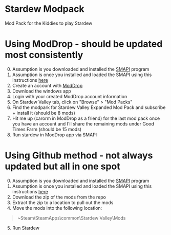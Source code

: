 # Stardew Modpack
Mod Pack for the Kiddies to play Stardew

# Using ModDrop - should be updated most consistently
0. Assumption is you downloaded and installed the [SMAPI](https://smapi.io/) program
1. Assumption is once you installed and loaded the SMAPI using this instructions [here](https://stardewvalleywiki.com/Modding:Installing_SMAPI_on_Windows)
2. Create an account with [ModDrop](https://www.moddrop.com/app/)
3. Download the windows app
4. Login with your created ModDrop account information
5. On Stardew Valley tab, click on "Browse" > "Mod Packs"
6. Find the modpark for Stardew Valley Expanded Mod Pack and subscribe + install it (should be 8 mods)
7. Hit me up (carorm in ModDrop as a friend) for the last mod pack once you have an account and I'll share the remaining mods under Good Times Farm (should be 15 mods)
8. Run stardew in ModDrop app via SMAPI

# Using Github method - not always updated but all in one spot
0. Assumption is you downloaded and installed the [SMAPI](https://smapi.io/) program
1. Assumption is once you installed and loaded the SMAPI using this instructions [here](https://stardewvalleywiki.com/Modding:Installing_SMAPI_on_Windows)
2. Download the zip of the mods from the repo
3. Extract the zip to a location to pull out the mods
4. Move the mods into the following location:
> ~Steam\SteamApps\common\Stardew Valley\Mods
5. Run Stardew



